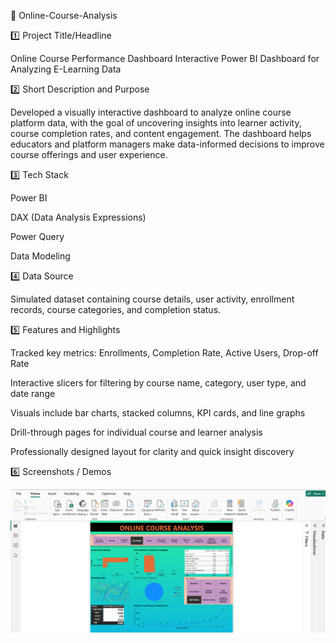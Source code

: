📘 Online-Course-Analysis

1️⃣ Project Title/Headline

Online Course Performance Dashboard
Interactive Power BI Dashboard for Analyzing E-Learning Data

2️⃣ Short Description and Purpose

Developed a visually interactive dashboard to analyze online course platform data, with the goal of uncovering insights into learner activity, course completion rates, and content engagement. The dashboard helps educators and platform managers make data-informed decisions to improve course offerings and user experience.

3️⃣ Tech Stack

Power BI

DAX (Data Analysis Expressions)

Power Query

Data Modeling

4️⃣ Data Source

Simulated dataset containing course details, user activity, enrollment records, course categories, and completion status.

5️⃣ Features and Highlights

Tracked key metrics: Enrollments, Completion Rate, Active Users, Drop-off Rate

Interactive slicers for filtering by course name, category, user type, and date range

Visuals include bar charts, stacked columns, KPI cards, and line graphs

Drill-through pages for individual course and learner analysis

Professionally designed layout for clarity and quick insight discovery

6️⃣ Screenshots / Demos

![Dashboard Preview](https://github.com/manugupta123923/online-course-analysis/blob/main/snapshot%20of%20dashboard.png)
